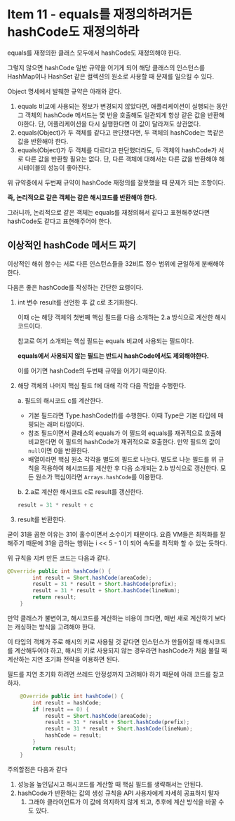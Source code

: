 # Item 11 - equals를 재정의하려거든 hashCode도 재정의하라

equals를 재정의한 클래스 모두에서 hashCode도 재정의해야 한다.

그렇지 않으면 hashCode 일반 규약을 어기게 되어 해당 클래스의 인스턴스를 HashMap이나 HashSet 같은 컬렉션의 원소로 사용할 때 문제를 일으킬 수 있다.

Object 명세에서 발췌한 규약은 아래와 같다.

1. equals 비교에 사용되는 정보가 변경되지 않았다면, 애플리케이션이 실행되는 동안 그 객체의 hashCode 메서드는 몇 번을 호출해도 일관되게 항상 같은 값을 반환해야한다. 단, 어플리케이션을 다시 실행한다면 이 값이 달라져도 상관없다.
2. equals(Object)가 두 객체를 같다고 판단했다면, 두 객체의 hashCode는 똑같은 값을 반환해야 한다.
3. equals(Object)가 두 객체를 다르다고 판단했더라도, 두 객체의 hashCode가 서로 다른 값을 반환할 필요는 없다. 단, 다른 객체에 대해서는 다른 값을 반환해야 해시테이블의 성능이 좋아진다.

위 규약중에서 두번째 규약이 hashCode 재정의를 잘못했을 때 문제가 되는 조항이다.

**즉, 논리적으로 같은 객체는 같은 해시코드를 반환해야 한다.**

그러니까, 논리적으로 같은 객체는 equals를 재정의해서 같다고 표현해주었다면 hashCode도 같다고 표현해주어야 한다.

## 이상적인 hashCode 메서드 짜기

이상적인 해쉬 함수는 서로 다른 인스턴스들을 32비트 정수 범위에 균일하게 분배해야 한다.

다음은 좋은 hashCode를 작성하는 간단한 요령이다.

1. int 변수 result를 선언한 후 값 c로 초기화한다. 
    
    이때 c는 해당 객체의 첫번째 핵심 필드를 다음 소개하는 2.a 방식으로 계산한 해시코드이다. 
    
    참고로 여기 소개되는 핵심 필드는 equals 비교에 사용되는 필드이다. 
    
    **equals에서 사용되지 않는 필드는 반드시 hashCode에서도 제외해야한다.** 
    
    이를 어기면 hashCode의 두번째 규약을 어기기 때문이다.
    
2. 해당 객체의 나머지 핵심 필드 f에 대해 각각 다음 작업을 수행한다.
    
    a. 필드의 해시코드 c를 계산한다.
    
    - 기본 필드라면 Type.hashCode(f)를 수행한다. 이때 Type은 기본 타입에 매핑되는 래퍼 타입이다.
    - 참조 필드이면서 클래스의 equals가 이 필드의 equals를 재귀적으로 호출해 비교한다면 이 필드의 hashCode가 재귀적으로 호출한다. 만약 필드의 값이 `null`이면 0을 반환한다.
    - 배열이라면 핵심 원소 각각을 별도의 필드로 나눈다. 별도로 나눈 필드를 위 규칙을 적용하여 해시코드를 계산한 후 다음 소개되는 2.b 방식으로 갱신한다. 모든 원소가 핵심이라면 `Arrays.hashCode`를 이용한다.
    
    b. 2.a로 계산한 해시코드 c로 result를 갱신한다.
    
    ```java
    result = 31 * result + c
    ```
    
3. result를 반환한다.

굳이 31을 곱한 이유는 31이 홀수이면서 소수이기 때문이다. 요즘 VM들은 최적화를 잘 해주기 때문에 31을 곱하는 행위는 i << 5 - 1 이 되어 속도를 최적화 할 수 있는 듯하다.

위 규칙을 지켜 만든 코드는 다음과 같다.

```java
@Override public int hashCode() {
        int result = Short.hashCode(areaCode);
        result = 31 * result + Short.hashCode(prefix);
        result = 31 * result + Short.hashCode(lineNum);
        return result;
    }
```

만약 클래스가 불변이고, 해시코드를 계산하는 비용이 크다면, 매번 새로 계산하기 보다는 캐싱하는 방식을 고려해야 한다.

이 타입의 객체가 주로 해시의 키로 사용될 것 같다면 인스턴스가 만들어질 때 해시코드를 계산해두어야 하고, 해시의 키로 사용되지 않는 경우라면 hashCode가 처음 불릴 때 계산하는 지연 초기화 전략을 이용하면 된다.

필드를 지연 초기화 하려면 쓰레드 안정성까지 고려해야 하기 때문에 아래 코드를 참고하자.

```java
    @Override public int hashCode() {
        int result = hashCode;
        if (result == 0) {
            result = Short.hashCode(areaCode);
            result = 31 * result + Short.hashCode(prefix);
            result = 31 * result + Short.hashCode(lineNum);
            hashCode = result;
        }
        return result;
    }
```

주의할점은 다음과 같다

1. 성능을 높인답시고 해시코드를 계산할 때 핵심 필드를 생략해서는 안된다.
2. hashCode가 반환하는 값의 생성 규칙을 API 사용자에게 자세히 공표하지 말자
    1. 그래야 클라이언트가 이 값에 의지하지 않게 되고, 추후에 계산 방식을 바꿀 수도 있다.